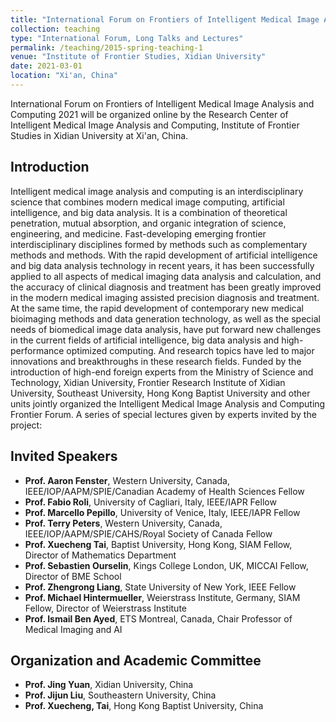 ```yaml
---
title: "International Forum on Frontiers of Intelligent Medical Image Analysis and Computing 2021"
collection: teaching
type: "International Forum, Long Talks and Lectures"
permalink: /teaching/2015-spring-teaching-1
venue: "Institute of Frontier Studies, Xidian University"
date: 2021-03-01
location: "Xi'an, China"
---
```


International Forum on Frontiers of Intelligent Medical Image Analysis and Computing 2021 will be organized online by the Research Center of Intelligent Medical Image Analysis and Computing, Institute of Frontier Studies in Xidian University at Xi'an, China.

## Introduction

Intelligent medical image analysis and computing is an interdisciplinary science that combines modern medical image computing, artificial intelligence, and big data analysis. It is a combination of theoretical penetration, mutual absorption, and organic integration of science, engineering, and medicine. Fast-developing emerging frontier interdisciplinary disciplines formed by methods such as complementary methods and methods. With the rapid development of artificial intelligence and big data analysis technology in recent years, it has been successfully applied to all aspects of medical imaging data analysis and calculation, and the accuracy of clinical diagnosis and treatment has been greatly improved in the modern medical imaging assisted precision diagnosis and treatment. At the same time, the rapid development of contemporary new medical bioimaging methods and data generation technology, as well as the special needs of biomedical image data analysis, have put forward new challenges in the current fields of artificial intelligence, big data analysis and high-performance optimized computing. And research topics have led to major innovations and breakthroughs in these research fields. Funded by the introduction of high-end foreign experts from the Ministry of Science and Technology, Xidian University, Frontier Research Institute of Xidian University, Southeast University, Hong Kong Baptist University and other units jointly organized the Intelligent Medical Image Analysis and Computing Frontier Forum. A series of special lectures given by experts invited by the project:

## Invited Speakers

* **Prof. Aaron Fenster**, Western University, Canada, IEEE/IOP/AAPM/SPIE/Canadian Academy of Health Sciences Fellow 
* **Prof. Fabio Roli**, University of Cagliari, Italy, IEEE/IAPR Fellow
* **Prof. Marcello Pepillo**, University of Venice, Italy, IEEE/IAPR Fellow
* **Prof. Terry Peters**, Western University, Canada, IEEE/IOP/AAPM/SPIE/CAHS/Royal Society of Canada Fellow 
* **Prof. Xuecheng Tai**, Baptist University, Hong Kong, SIAM Fellow, Director of Mathematics Department
* **Prof. Sebastien Ourselin**, Kings College London, UK, MICCAI Fellow, Director of BME School
* **Prof. Zhengrong Liang**, State University of New York, IEEE Fellow 
* **Prof. Michael Hintermueller**, Weierstrass Institute, Germany, SIAM Fellow, Director of Weierstrass Institute
* **Prof. Ismail Ben Ayed**, ETS Montreal, Canada, Chair Professor of Medical Imaging and AI

## Organization and Academic Committee

* **Prof. Jing Yuan**, Xidian University, China
* **Prof. Jijun Liu**, Southeastern University, China
* **Prof. Xuecheng, Tai**, Hong Kong Baptist University, China

